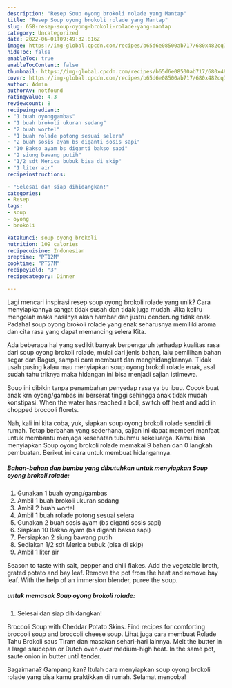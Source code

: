 ```yaml
---
description: "Resep Soup oyong brokoli rolade yang Mantap"
title: "Resep Soup oyong brokoli rolade yang Mantap"
slug: 658-resep-soup-oyong-brokoli-rolade-yang-mantap
category: Uncategorized
date: 2022-06-01T09:49:32.816Z
image: https://img-global.cpcdn.com/recipes/b65d6e08500ab717/680x482cq70/soup-oyong-brokoli-rolade-foto-resep-utama.jpg
hideToc: false
enableToc: true
enableTocContent: false
thumbnail: https://img-global.cpcdn.com/recipes/b65d6e08500ab717/680x482cq70/soup-oyong-brokoli-rolade-foto-resep-utama.jpg
cover: https://img-global.cpcdn.com/recipes/b65d6e08500ab717/680x482cq70/soup-oyong-brokoli-rolade-foto-resep-utama.jpg
author: Admin
authorAv: notfound
ratingvalue: 4.3
reviewcount: 8
recipeingredient:
- "1 buah oyonggambas"
- "1 buah brokoli ukuran sedang"
- "2 buah wortel"
- "1 buah rolade potong sesuai selera"
- "2 buah sosis ayam bs diganti sosis sapi"
- "10 Bakso ayam bs diganti bakso sapi"
- "2 siung bawang putih"
- "1/2 sdt Merica bubuk bisa di skip"
- "1 liter air"
recipeinstructions:

- "Selesai dan siap dihidangkan!"
categories:
- Resep
tags:
- soup
- oyong
- brokoli

katakunci: soup oyong brokoli 
nutrition: 109 calories
recipecuisine: Indonesian
preptime: "PT12M"
cooktime: "PT57M"
recipeyield: "3"
recipecategory: Dinner

---
```





Lagi mencari inspirasi resep soup oyong brokoli rolade yang unik? Cara menyiapkannya sangat tidak susah dan tidak juga mudah. Jika keliru mengolah maka hasilnya akan hambar dan justru cenderung tidak enak. Padahal soup oyong brokoli rolade yang enak seharusnya memiliki aroma dan cita rasa yang dapat memancing selera Kita.





Ada beberapa hal yang sedikit banyak berpengaruh terhadap kualitas rasa dari soup oyong brokoli rolade, mulai dari jenis bahan, lalu pemilihan bahan segar dan Bagus, sampai cara membuat dan menghidangkannya. Tidak usah pusing kalau mau menyiapkan soup oyong brokoli rolade enak,      asal sudah tahu triknya maka hidangan ini bisa menjadi sajian istimewa.














Soup ini dibikin tanpa penambahan penyedap rasa ya bu ibuu. Cocok buat anak krn oyong/gambas ini berserat tinggi sehingga anak tidak mudah konstipasi. When the water has reached a boil, switch off heat and add in chopped broccoli florets.






Nah, kali ini kita coba, yuk, siapkan soup oyong brokoli rolade sendiri di rumah. Tetap berbahan yang sederhana, sajian ini dapat memberi manfaat untuk membantu menjaga kesehatan tubuhmu sekeluarga. Kamu bisa menyiapkan Soup oyong brokoli rolade memakai 9 bahan dan 0 langkah pembuatan. Berikut ini cara untuk membuat hidangannya.

<!--inarticleads1-->

##### Bahan-bahan dan bumbu yang dibutuhkan untuk menyiapkan Soup oyong brokoli rolade:

1. Gunakan 1 buah oyong/gambas
1. Ambil 1 buah brokoli ukuran sedang
1. Ambil 2 buah wortel
1. Ambil 1 buah rolade potong sesuai selera
1. Gunakan 2 buah sosis ayam (bs diganti sosis sapi)
1. Siapkan 10 Bakso ayam (bs diganti bakso sapi)
1. Persiapkan 2 siung bawang putih
1. Sediakan 1/2 sdt Merica bubuk (bisa di skip)
1. Ambil 1 liter air


Season to taste with salt, pepper and chili flakes. Add the vegetable broth, grated potato and bay leaf. Remove the pot from the heat and remove bay leaf. With the help of an immersion blender, puree the soup. 

<!--inarticleads2-->

#####  untuk memasak Soup oyong brokoli rolade:


1. Selesai dan siap dihidangkan!

Broccoli Soup with Cheddar Potato Skins. Find recipes for comforting broccoli soup and broccoli cheese soup. Lihat juga cara membuat Rolade Tahu Brokoli saus Tiram dan masakan sehari-hari lainnya. Melt the butter in a large saucepan or Dutch oven over medium-high heat. In the same pot, saute onion in butter until tender. 

Bagaimana? Gampang kan? Itulah cara menyiapkan soup oyong brokoli rolade yang bisa kamu praktikkan di rumah. Selamat mencoba!
